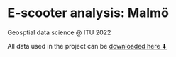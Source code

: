 # E-scooter analysis: Malmö
Geosptial data science @ ITU 2022

All data used in the project can be [downloaded here ⬇](https://www.dropbox.com/sh/8aeeyn7kw0yjx4t/AAA1JZO45stSKHUTi5GXiNx2a?dl=1)
